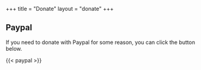 +++
title = "Donate"
layout = "donate"
+++

## Paypal

If you need to donate with Paypal for some reason, you can click the button below.

{{< paypal >}}